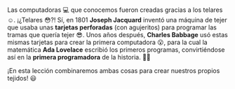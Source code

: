 Las computadoras :computer: que conocemos fueron creadas gracias a los telares :relaxed:. ¡¿Telares :flushed:?! Sí, en 1801 **Joseph Jacquard** inventó una máquina de tejer que usaba unas **tarjetas perforadas** (con agujeritos) para programar las tramas que quería tejer :sunglasses:. Unos años después, **Charles Babbage** usó estas mismas tarjetas para crear la primera computadora :open_mouth:, para la cual la matemática **Ada Lovelace** escribió los primeros programas, convirtiéndose así en la **primera programadora** de la historia. :ok_woman:

¡En esta lección combinaremos ambas cosas para crear nuestros propios tejidos! :smiley:


